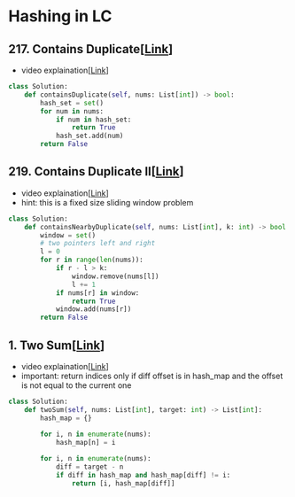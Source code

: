 # Hashing in LC

## 217. Contains Duplicate[[Link](https://leetcode.com/problems/contains-duplicate/)]
- video explaination[[Link](https://neetcode.io/problems/duplicate-integer)]

```python
class Solution:
    def containsDuplicate(self, nums: List[int]) -> bool:
        hash_set = set()
        for num in nums:
            if num in hash_set:
                return True
            hash_set.add(num)
        return False
```

## 219. Contains Duplicate II[[Link](https://leetcode.com/problems/contains-duplicate-ii/description/?envType=study-plan-v2&envId=top-interview-150)]

- video explaination[[Link](https://neetcode.io/problems/contains-duplicate-ii)]
- hint: this is a fixed size sliding window problem

```python
class Solution:
    def containsNearbyDuplicate(self, nums: List[int], k: int) -> bool:
        window = set()
        # two pointers left and right
        l = 0
        for r in range(len(nums)):
            if r - l > k:
                window.remove(nums[l])
                l += 1
            if nums[r] in window:
                return True
            window.add(nums[r])
        return False
```

## 1. Two Sum[[Link](https://leetcode.com/problems/two-sum/description/?envType=study-plan-v2&envId=top-interview-150)]
- video explaination[[Link](https://neetcode.io/problems/two-integer-sum)]
- important: return indices only if diff offset is in hash_map and the offset is not equal to the current one
```python
class Solution:
    def twoSum(self, nums: List[int], target: int) -> List[int]:
        hash_map = {}

        for i, n in enumerate(nums):
            hash_map[n] = i
        
        for i, n in enumerate(nums):
            diff = target - n
            if diff in hash_map and hash_map[diff] != i:
                return [i, hash_map[diff]]
```